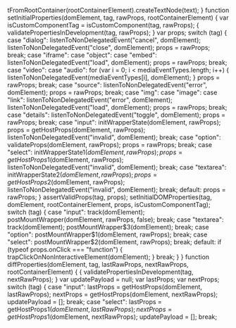 tFromRootContainer(rootContainerElement).createTextNode(text);
        }
        function setInitialProperties(domElement, tag, rawProps, rootContainerElement) {
          var isCustomComponentTag = isCustomComponent(tag, rawProps);
          {
            validatePropertiesInDevelopment(tag, rawProps);
          }
          var props;
          switch (tag) {
            case "dialog":
              listenToNonDelegatedEvent("cancel", domElement);
              listenToNonDelegatedEvent("close", domElement);
              props = rawProps;
              break;
            case "iframe":
            case "object":
            case "embed":
              listenToNonDelegatedEvent("load", domElement);
              props = rawProps;
              break;
            case "video":
            case "audio":
              for (var i = 0; i < mediaEventTypes.length; i++) {
                listenToNonDelegatedEvent(mediaEventTypes[i], domElement);
              }
              props = rawProps;
              break;
            case "source":
              listenToNonDelegatedEvent("error", domElement);
              props = rawProps;
              break;
            case "img":
            case "image":
            case "link":
              listenToNonDelegatedEvent("error", domElement);
              listenToNonDelegatedEvent("load", domElement);
              props = rawProps;
              break;
            case "details":
              listenToNonDelegatedEvent("toggle", domElement);
              props = rawProps;
              break;
            case "input":
              initWrapperState(domElement, rawProps);
              props = getHostProps(domElement, rawProps);
              listenToNonDelegatedEvent("invalid", domElement);
              break;
            case "option":
              validateProps(domElement, rawProps);
              props = rawProps;
              break;
            case "select":
              initWrapperState$1(domElement, rawProps);
              props = getHostProps$1(domElement, rawProps);
              listenToNonDelegatedEvent("invalid", domElement);
              break;
            case "textarea":
              initWrapperState$2(domElement, rawProps);
              props = getHostProps$2(domElement, rawProps);
              listenToNonDelegatedEvent("invalid", domElement);
              break;
            default:
              props = rawProps;
          }
          assertValidProps(tag, props);
          setInitialDOMProperties(tag, domElement, rootContainerElement, props, isCustomComponentTag);
          switch (tag) {
            case "input":
              track(domElement);
              postMountWrapper(domElement, rawProps, false);
              break;
            case "textarea":
              track(domElement);
              postMountWrapper$3(domElement);
              break;
            case "option":
              postMountWrapper$1(domElement, rawProps);
              break;
            case "select":
              postMountWrapper$2(domElement, rawProps);
              break;
            default:
              if (typeof props.onClick === "function") {
                trapClickOnNonInteractiveElement(domElement);
              }
              break;
          }
        }
        function diffProperties(domElement, tag, lastRawProps, nextRawProps, rootContainerElement) {
          {
            validatePropertiesInDevelopment(tag, nextRawProps);
          }
          var updatePayload = null;
          var lastProps;
          var nextProps;
          switch (tag) {
            case "input":
              lastProps = getHostProps(domElement, lastRawProps);
              nextProps = getHostProps(domElement, nextRawProps);
              updatePayload = [];
              break;
            case "select":
              lastProps = getHostProps$1(domElement, lastRawProps);
              nextProps = getHostProps$1(domElement, nextRawProps);
              updatePayload = [];
              break;
          